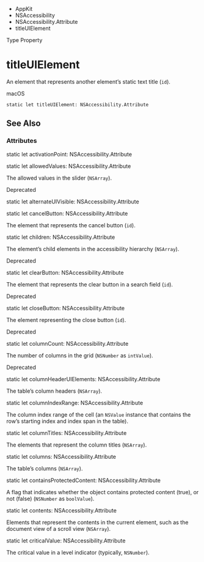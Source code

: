 

- AppKit
- NSAccessibility
- NSAccessibility.Attribute
-  titleUIElement 

Type Property

# titleUIElement

An element that represents another element’s static text title (`id`).

macOS

``` source
static let titleUIElement: NSAccessibility.Attribute
```

## See Also

### Attributes

static let activationPoint: NSAccessibility.Attribute

static let allowedValues: NSAccessibility.Attribute

The allowed values in the slider (`NSArray`).

Deprecated

static let alternateUIVisible: NSAccessibility.Attribute

static let cancelButton: NSAccessibility.Attribute

The element that represents the cancel button (`id`).

static let children: NSAccessibility.Attribute

The element’s child elements in the accessibility hierarchy (`NSArray`).

Deprecated

static let clearButton: NSAccessibility.Attribute

The element that represents the clear button in a search field (`id`).

Deprecated

static let closeButton: NSAccessibility.Attribute

The element representing the close button (`id`).

Deprecated

static let columnCount: NSAccessibility.Attribute

The number of columns in the grid (`NSNumber` as `intValue`).

Deprecated

static let columnHeaderUIElements: NSAccessibility.Attribute

The table’s column headers (`NSArray`).

static let columnIndexRange: NSAccessibility.Attribute

The column index range of the cell (an `NSValue` instance that contains the row’s starting index and index span in the table).

static let columnTitles: NSAccessibility.Attribute

The elements that represent the column titles (`NSArray`).

static let columns: NSAccessibility.Attribute

The table’s columns (`NSArray`).

static let containsProtectedContent: NSAccessibility.Attribute

A flag that indicates whether the object contains protected content (true), or not (false) (`NSNumber` as `boolValue`).

static let contents: NSAccessibility.Attribute

Elements that represent the contents in the current element, such as the document view of a scroll view (`NSArray`).

static let criticalValue: NSAccessibility.Attribute

The critical value in a level indicator (typically, `NSNumber`).

